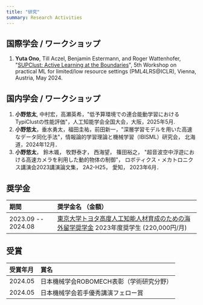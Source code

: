 ```yaml
---
title: "研究"
summary: Research Activities
---
```


## 国際学会 / ワークショップ
1. **Yuta Ono**, Till Aczel, Benjamin Estermann, and Roger Wattenhofer, "[SUPClust: Active Learning at the Boundaries](https://arxiv.org/abs/2403.03741)", 5th Workshop on practical ML for limited/low resource settings (PML4LRS@ICLR), Vienna, Austria, May 2024.

## 国内学会 / ワークショップ
1. **小野悠太**, 中村宏，高瀬英希，"低予算環境での連合能動学習におけるTypiClustの性能評価"，人工知能学会全国大会，大阪，2025年5月.
2. **小野悠太**，垂水勇太，福田圭祐，前田新一，"深層学習モデルを用いた高速なデータ同化手法"，情報論的学習理論と機械学習（IBISML）研究会， 北海道，2024年12月．
3. **小野悠太**， 鈴木颯， 牧野泰才， 西海望， 篠田裕之， "超音波空中浮遊における高速カメラを利用した動的物体の制御"， ロボティクス・メカトロニクス講演会2023講演論文集， 2A2-H25， 愛知， 2023年6月．



## 奨学金

| 期間               | 奨学金名 （金額）                                                                                          |
| :----------------- | :------------------------------------------------------------------------------------------------------- |
| 2023.09 -- 2024.08 | [東京大学トヨタ高度人工知能人材育成のための海外留学奨学金](https://www.u-tokyo.ac.jp/adm/go-global/ja/scholarship-list-toyota.html) 2023年度奨学生 (220,000円/月) |


## 受賞

| 受賞年月 | 賞名 |
| :------ | :--- |
| 2024.05 | 日本機械学会ROBOMECH表彰（学術研究分野） |
| 2024.05 | 日本機械学会若手優秀講演フェロー賞 |
